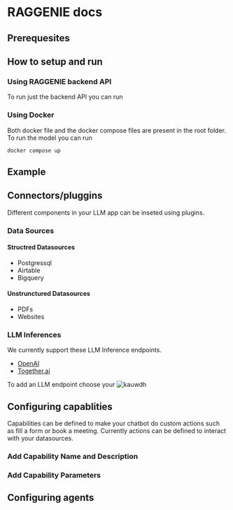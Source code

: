 # RAGGENIE docs

## Prerequesites

## How to setup and run
### Using RAGGENIE backend API
To run just the backend API you can run
### Using Docker
Both docker file and the docker compose files are present in the root folder. To run the model you can run
```
docker compose up
```

## Example


## Connectors/pluggins
Different components in your LLM app can be inseted using plugins.
### Data Sources
#### Structred Datasources
* Postgressql
* Airtable
* Bigquery
#### Unstrunctured Datasources
* PDFs
* Websites

### LLM Inferences
We currently support these LLM Inference endpoints.
* [OpenAI](https://openai.com/index/openai-api/)
* [Together.ai](https://www.together.ai/)
  
To add an LLM endpoint choose your 
![kauwdh](././static/img/inferance_end_point.png)

## Configuring capablities
Capabilities can be defined to make your chatbot do custom actions such as fill a form or book a meeting. Currently actions can be defined to interact with your datasources.
### Add Capability Name and Description
### Add Capability Parameters

## Configuring agents
